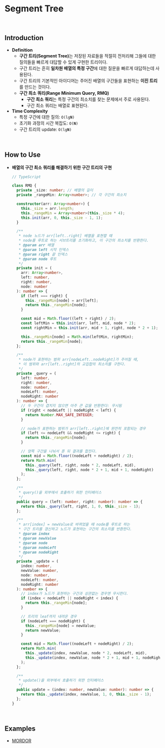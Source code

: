 # Segment Tree

<br>

## Introduction
- <b>Definition</b>
  - <b>구간 트리(Segment Tree)</b>는 저장된 자료들을 적절히 전처리해 그들에 대한 질의들을 빠르게 대답할 수 있게 구현한 트리이다.
  - 구간 트리는 흔히 <b>일차원 배열의 특정 구간</b>에 대한 질문을 빠르게 대답하는데 사용된다.
  - 구간 트리의 기본적인 아이디어는 주어진 배열의 구간들을 표현하는 <b>이진 트리</b>를 만드는 것이다.
  - <b>구간 최소 쿼리(Range Minimum Query, RMQ)</b>
    - <b>구간 최소 쿼리</b>는 특정 구간의 최소치를 찾는 문제에서 주로 사용된다.
    - 구간 최소 쿼리는 배열로 표현된다.
- <b>Time Complexity</b>
  - 특정 구간에 대한 질의: <code>O(lg<b>N</b>)</code>
  - 초기화 과정의 시간 복잡도: <code>O(<b>N</b>)</code>
  - 구간 트리의 update: <code>O(lg<b>N</b>)</code>
<br>

## How to Use
- <b>배열의 구간 최소 쿼리를 해결하기 위한 구간 트리의 구현</b>
  ```ts
  // TypeScript

  class RMQ {
    private _size: number; // 배열의 길이
    private _rangeMin: Array<number>; // 각 구간의 최소치

    constructor(arr: Array<number>) {
      this._size = arr.length;
      this._rangeMin = Array<number>(this._size * 4);
      this.init(arr, 0, this._size - 1, 1);
    }

    /**
     * node 노드가 arr[left..right] 배열을 표현할 때
     * node를 루트로 하는 서브트리를 초기화하고, 이 구간의 최소치를 반환한다.
     * @param arr 배열
     * @param left 시작 인덱스
     * @param right 끝 인덱스
     * @param node 루트
     */
    private init = (
      arr: Array<number>,
      left: number,
      right: number,
      node: number
    ): number => {
      if (left === right) {
        this._rangeMin[node] = arr[left];
        return this._rangeMin[node];
      }

      const mid = Math.floor((left + right) / 2);
      const leftMin = this.init(arr, left, mid, node * 2);
      const rightMin = this.init(arr, mid + 1, right, node * 2 + 1);

      this._rangeMin[node] = Math.min(leftMin, rightMin);
      return this._rangeMin[node];
    };

    /**
     * node가 표현하는 범위 arr[nodeLeft..nodeRight]가 주어질 때,
     * 이 범위와 arr[left..right]의 교집합의 최소치를 구한다.
     */
    private _query = (
      left: number,
      right: number,
      node: number,
      nodeLeft: number,
      nodeRight: number
    ): number => {
      // 두 구간이 겹치지 않으면 아주 큰 값을 반환한다: 무시됨
      if (right < nodeLeft || nodeRight < left) {
        return Number.MAX_SAFE_INTEGER;
      }

      // node가 표현하는 범위가 arr[left..right]에 완전히 포함되는 경우
      if (left <= nodeLeft && nodeRight <= right) {
        return this._rangeMin[node];
      }

      // 양쪽 구간을 나눠서 푼 뒤 결과를 합친다.
      const mid = Math.floor((nodeLeft + nodeRight) / 2);
      return Math.min(
        this._query(left, right, node * 2, nodeLeft, mid),
        this._query(left, right, node * 2 + 1, mid + 1, nodeRight)
      );
    };

    /**
     * query()을 외부에서 호출하기 위한 인터페이스
     */
    public query = (left: number, right: number): number => {
      return this._query(left, right, 1, 0, this._size - 1);
    };

    /**
     * arr[index] = newValue로 바뀌었을 때 node를 루트로 하는
     * 구간 트리를 갱신하고 노드가 표현하는 구간의 최소치를 반환한다.
     * @param index
     * @param newValue
     * @param node
     * @param nodeLeft
     * @param nodeRight
     */
    private _update = (
      index: number,
      newValue: number,
      node: number,
      nodeLeft: number,
      nodeRight: number
    ): number => {
      // index가 노드가 표현하는 구간과 상관없는 경우엔 무시한다.
      if (index < nodeLeft || nodeRight < index) {
        return this._rangeMin[node];
      }

      // 트리의 leaf까지 내려온 경우
      if (nodeLeft === nodeRight) {
        this._rangeMin[node] = newValue;
        return newValue;
      }

      const mid = Math.floor((nodeLeft + nodeRight) / 2);
      return Math.min(
        this._update(index, newValue, node * 2, nodeLeft, mid),
        this._update(index, newValue, node * 2 + 1, mid + 1, nodeRight)
      );
    };

    /**
     * update()을 외부에서 호출하기 위한 인터페이스
     */
    public update = (index: number, newValue: number): number => {
      return this._update(index, newValue, 1, 0, this._size - 1);
    };
  }
  ```

<br>

## Examples
- [MORDOR](https://github.com/HyunJinNo/Algorithm/blob/main/Segment%20Tree/MORDOR.ts)
